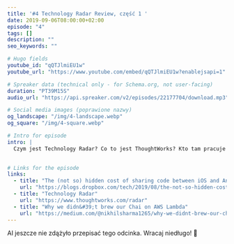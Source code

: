 ```yaml
---
title: '#4 Technology Radar Review, część 1 '
date: 2019-09-06T08:00:00+02:00
episode: "4"
tags: []
description: ""
seo_keywords: ""

# Hugo fields
youtube_id: "qQTJlmiEU1w"
youtube_url: "https://www.youtube.com/embed/qQTJlmiEU1w?enablejsapi=1"

# Spreaker data (technical only - for Schema.org, not user-facing)
duration: "PT39M15S"
audio_url: "https://api.spreaker.com/v2/episodes/22177704/download.mp3"

# Social media images (poprawione nazwy)
og_landscape: "/img/4-landscape.webp"
og_square: "/img/4-square.webp"

# Intro for episode
intro: |
  Czym jest Technology Radar? Co to jest ThoughtWorks? Kto tam pracuje i czy go lubimy? Na te i inne pytania znajdziesz odpowiedź w tym odcinku.
  

# Links for the episode
links:
  - title: "The (not so) hidden cost of sharing code between iOS and Android"
    url: "https://blogs.dropbox.com/tech/2019/08/the-not-so-hidden-cost-of-sharing-code-between-ios-and-android/"
  - title: "Technology Radar"
    url: "https://www.thoughtworks.com/radar"
  - title: "Why we didn&#39;t brew our Chai on AWS Lambda"
    url: "https://medium.com/@nikhilsharma1265/why-we-didnt-brew-our-chai-on-aws-lambda-4617cabd326c"
---
```


AI jeszcze nie zdążyło przepisać tego odcinka. Wracaj niedługo! 🤖